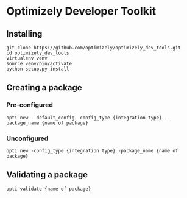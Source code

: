 # Optimizely Developer Toolkit

## Installing
```
git clone https://github.com/optimizely/optimizely_dev_tools.git
cd optimizely_dev_tools
virtualenv venv
source venv/bin/activate
python setup.py install
```

## Creating a package
### Pre-configured
```
opti new --default_config -config_type {integration type} -package_name {name of package} 
```

### Unconfigured
```
opti new -config_type {integration type} -package_name {name of package}
```

## Validating a package
```
opti validate {name of package}
```
